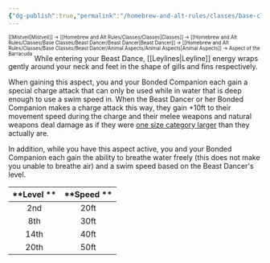 ```yaml
---
{"dg-publish":true,"permalink":"/homebrew-and-alt-rules/classes/base-classes/beast-dancer/animal-aspects/aspect-of-the-barracuda/"}
---
```


<sup><sup>[[Mistveil\|Mistveil]] → [[Homebrew and Alt Rules/Classes/Classes\|Classes]] → [[Homebrew and Alt Rules/Classes/Base Classes/Beast Dancer/Beast Dancer\|Beast Dancer]] → [[Homebrew and Alt Rules/Classes/Base Classes/Beast Dancer/Animal Aspects/Animal Aspects\|Animal Aspects]] → Aspect of the Barracuda</sup></sup>
While entering your Beast Dance, [[Leylines\|Leyline]] energy wraps gently around your neck and feet in the shape of gills and fins respectively.

When gaining this aspect, you and your Bonded Companion each gain a special charge attack that can only be used while in water that is deep enough to use a swim speed in. When the Beast Dancer or her Bonded Companion makes a charge attack this way, they gain +10ft to their movement speed during the charge and their melee weapons and natural weapons deal damage as if they were [one size category larger](https://www.d20pfsrd.com/equipment/weapons#TOC-Weapon-Qualities) than they actually are.

In addition, while you have this aspect active, you and your Bonded Companion each gain the ability to breathe water freely (this does not make you unable to breathe air) and a swim speed based on the Beast Dancer's level. 

| **Level ** | **Speed ** |
|:----------:|:----------:|
|    2nd     |    20ft    |
|    8th     |    30ft    |
|    14th    |    40ft    |
|    20th    |    50ft    |
